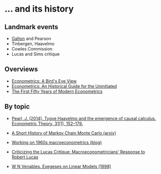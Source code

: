 ... and its history
===================

## Landmark events

- [Galton](http://jse.amstat.org/v9n3/stanton.html) and Pearson 
- Tinbergen, Haavelmo
- Cowles Commission
- Lucas and Sims critique


## Overviews

- [Econometrics: A Bird's Eye View](http://ftp.iza.org/dp2458.pdf)
- [Econometrics: An Historical Guide for the Uninitiated](https://www.le.ac.uk/economics/research/RePEc/lec/leecon/dp14-05.pdf)
- [The First Fifty Years of Modern Econometrics](https://www.researchgate.net/publication/24119912_The_First_Fifty_Years_of_Modern_Econometrics)


## By topic

- [Pearl, J. (2014). Tygve Haavelmo and the emergence of causal calculus. Econometric Theory, 31(1), 152–179.](ucla.in/2mhxKdO) 

- [A Short History of Markov Chain Monte Carlo (arxiv)](https://arxiv.org/pdf/0808.2902.pdf)

- [Working on 1960s macroeconometrics (blog)](https://beatricecherrier.wordpress.com/2018/10/15/working-on-1960s-macroeconometrics-theres-an-echo-on-the-line)

- [Criticizing the Lucas Critique: Macroeconometricians' Response to Robert Lucas](https://papers.ssrn.com/sol3/papers.cfm?abstract_id=2837766)

- [W N Venables. Exegeses on Linear Models (1998)](https://www.stats.ox.ac.uk/pub/MASS3/Exegeses.pdf)